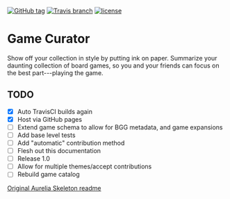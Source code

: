 [![GitHub tag](https://img.shields.io/github/tag/game-curator/game-curator.svg?maxAge=2592000?style=flat-square)](https://github.com/game-curator/game-curator/releases)
[![Travis branch](https://img.shields.io/travis/game-curator/game-curator/dev.svg?maxAge=2592000?style=flat-square)](https://travis-ci.org/game-curator/game-curator)
[![license](https://img.shields.io/github/license/game-curator/game-curator.svg?maxAge=2592000?style=flat-square)]()

Game Curator
============

Show off your collection in style by putting ink on paper. Summarize your
daunting collection of board games, so you and your friends can focus on the
best part---playing the game.

TODO
----

* [x] Auto TravisCI builds again
* [x] Host via GitHub pages
* [ ] Extend game schema to allow for BGG metadata, and game expansions
* [ ] Add base level tests
* [ ] Add "automatic" contribution method
* [ ] Flesh out this documentation
* [ ] Release 1.0
* [ ] Allow for multiple themes/accept contributions
* [ ] Rebuild game catalog

[Original Aurelia Skeleton readme](AURELIA-README.md)
